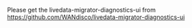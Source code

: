 Please get the livedata-migrator-diagnostics-ui from https://github.com/WANdisco/livedata-migrator-diagnostics-ui
